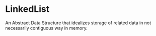 LinkedList
==========

An Abstract Data Structure that idealizes storage of related data in not necessarily contiguous way in memory. 
